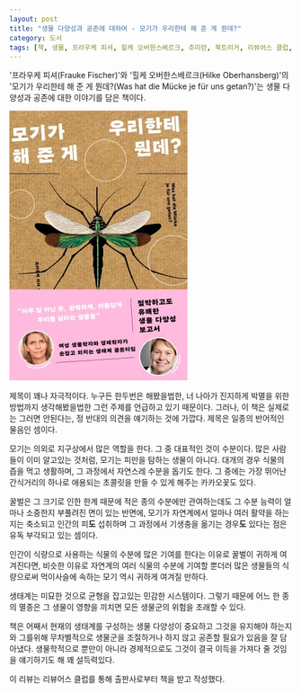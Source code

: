 ```yaml
---
layout: post
title: "생물 다양성과 공존에 대하여 - 모기가 우리한테 해 준 게 뭔데?"
category: 도서
tags: [책, 생물, 프라우케 피셔, 힐케 오버한스베르크, 추미란, 북트리거, 리뷰어스 클럽, 서평]
---
```


'프라우케 피셔(Frauke Fischer)'와
'힐케 오버한스베르크(Hilke Oberhansberg)'의
'모기가 우리한테 해 준 게 뭔데?(Was hat die Mücke je für uns getan?)'는
생물 다양성과 공존에 대한 이야기를 담은 책이다.

![표지](/images/was-hat-die-mucke-je-fur-uns-getan-book-h480.jpg)

제목이 꽤나 자극적이다.
누구든 한두번은 해봤을법한, 너 나아가 진지하게 박멸을 위한 방법까지 생각해봤을법한 그런 주제를 언급하고 있기 때문이다.
그러나, 이 책은 실제로는 그러면 안된다는, 정 반대의 의견을 얘기하는 것에 가깝다.
제목은 일종의 반어적인 물음인 셈이다.

모기는 의외로 지구상에서 많은 역할을 한다.
그 중 대표적인 것이 수분이다.
많은 사람들이 이미 알고있는 것처럼, 모기는 피만을 탐하는 생물이 아니다.
대개의 경우 식물의 즙을 먹고 생활하며, 그 과정에서 자연스레 수분을 돕기도 한다.
그 중에는 가장 뛰어난 간식거리의 하나로 애용되는 초콜릿을 만들 수 있게 해주는 카카오꽃도 있다.

꿀벌은 그 크기로 인한 한계 때문에 적은 종의 수분에만 관여하는데도
그 수분 능력이 얼마나 소중한지 부풀려진 면이 있는 반면에,
모기가 자연계에서 얼마나 여러 활약을 하는지는 축소되고
인간의 피**도** 섭취하며
그 과정에서 기생충을 옮기는 경우**도** 있다는 점은 유독 부각되고 있는 셈이다.

인간이 식량으로 사용하는 식물의 수분에 많은 기여를 한다는 이유로 꿀벌이 귀하게 여겨진다면,
비슷한 이유로 자연계의 여러 식물의 수분에 기여할 뿐더러
많은 생물들의 식량으로써 먹이사슬에 속하는 모기 역시 귀하게 여겨질 만하다.

생태계는 미묘한 것으로 균형을 잡고있는 민감한 시스템이다.
그렇기 때문에 어느 한 종의 멸종은
그 생물이 영향을 끼치면 모든 생물군의 위험을 초래할 수 있다.

책은 어째서 현재의 생태계를 구성하는 생물 다양성이 중요하고 그것을 유지해야 하는지와
그를위해 무차별적으로 생물군을 조절하거나 하지 않고 공존할 필요가 있음을 잘 담아냈다.
생물학적으로 뿐만이 아니라 경제적으로도 그것이 결국 이득을 가져다 줄 것임을 얘기하기도 해 꽤 설득력있다.



<div class="im im-info">
이 리뷰는 리뷰어스 클럽를 통해 출판사로부터 책을 받고 작성했다.
</div>
